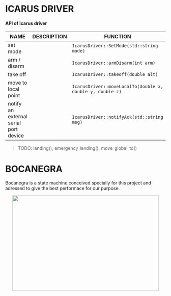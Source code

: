 # ICARUS DRIVER

#### API of Icarus driver


| NAME  | DESCRIPTION | FUNCTION |
| -------------| ------------- | ------------- |
| set mode  |   |`IcarusDriver::SetMode(std::string mode)`|
| arm / disarm  |  | `IcarusDriver::armDisarm(int arm)`|
| take off  |   |`IcarusDriver::takeoff(double alt)`|
| move to local point  |  |`IcarusDriver::moveLocalTo(double x, double y, double z)`|
| notify an external serial port device  |   |`IcarusDriver::notifyAck(std::string msg)`|


> TODO: landing(), emergency_landing(), move_global_to()

# BOCANEGRA

Bocanegra is a state machine conceived specially for this project and adressed to give the best performace for our purpose.

<!-- <img src="/home/pabloc/Desktop/Github/Icarus-Project/docs/diagram.png" width="600" height="400" > -->

<p align="center">
  <img width="460" height="300" src="/home/pabloc/Desktop/Github/Icarus-Project/docs/diagram.png">
</p>
